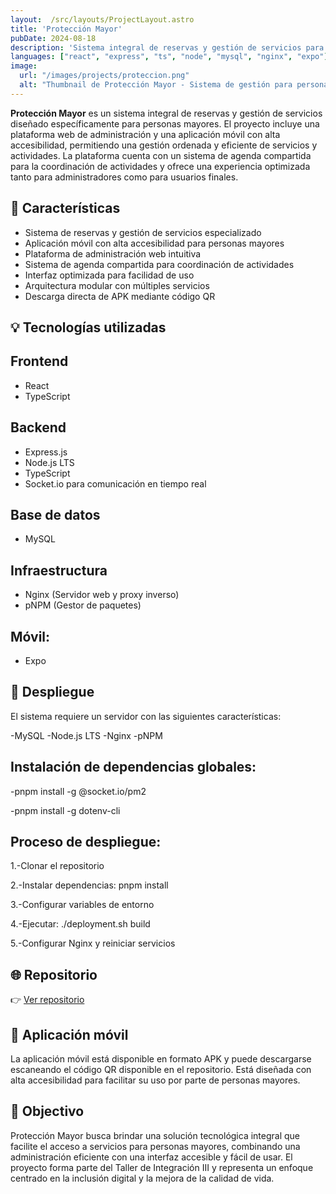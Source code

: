 ```yaml
---
layout:  /src/layouts/ProjectLayout.astro
title: 'Protección Mayor'
pubDate: 2024-08-18
description: 'Sistema integral de reservas y gestión de servicios para personas mayores desarrollado con React, Express y TypeScript.'
languages: ["react", "express", "ts", "node", "mysql", "nginx", "expo"]
image:
  url: "/images/projects/proteccion.png"
  alt: "Thumbnail de Protección Mayor - Sistema de gestión para personas mayores."
--- 
```


**Protección Mayor** es un sistema integral de reservas y gestión de servicios diseñado específicamente para personas mayores. El proyecto incluye una plataforma web de administración y una aplicación móvil con alta accesibilidad, permitiendo una gestión ordenada y eficiente de servicios y actividades.
La plataforma cuenta con un sistema de agenda compartida para la coordinación de actividades y ofrece una experiencia optimizada tanto para administradores como para usuarios finales.

## 🧩 Características

- Sistema de reservas y gestión de servicios especializado
- Aplicación móvil con alta accesibilidad para personas mayores
- Plataforma de administración web intuitiva
- Sistema de agenda compartida para coordinación de actividades
- Interfaz optimizada para facilidad de uso
- Arquitectura modular con múltiples servicios
- Descarga directa de APK mediante código QR

## 💡 Tecnologías utilizadas

## Frontend
- React
- TypeScript

## Backend
- Express.js
- Node.js LTS
- TypeScript
- Socket.io para comunicación en tiempo real

## Base de datos
- MySQL

## Infraestructura
- Nginx (Servidor web y proxy inverso)
- pNPM (Gestor de paquetes)

## Móvil:
- Expo 

## 🚀 Despliegue
El sistema requiere un servidor con las siguientes características:

-MySQL
-Node.js LTS
-Nginx
-pNPM

## Instalación de dependencias globales:
-pnpm install -g @socket.io/pm2

-pnpm install -g dotenv-cli
## Proceso de despliegue:
1.-Clonar el repositorio

2.-Instalar dependencias: pnpm install

3.-Configurar variables de entorno

4.-Ejecutar: ./deployment.sh build

5.-Configurar Nginx y reiniciar servicios

## 🌐 Repositorio

👉 [Ver repositorio](https://github.com/MrRevillod/Proteccion-Mayor) 

## 📱 Aplicación móvil

La aplicación móvil está disponible en formato APK y puede descargarse escaneando el código QR disponible en el repositorio. Está diseñada con alta accesibilidad para facilitar su uso por parte de personas mayores.

## 🎯 Objectivo

Protección Mayor busca brindar una solución tecnológica integral que facilite el acceso a servicios para personas mayores, combinando una administración eficiente con una interfaz accesible y fácil de usar. El proyecto forma parte del Taller de Integración III y representa un enfoque centrado en la inclusión digital y la mejora de la calidad de vida.


